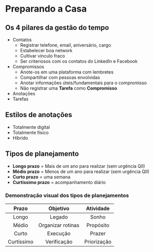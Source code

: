 # Preparando a Casa

## Os 4 pilares da gestão do tempo

- Contatos
	- Registrar telefone, email, aniversário, cargo
	- Estabelecer boa network
	- Cultivar vínculo fraco
	- Ser criteriosos com os contatos do LinkedIn e Facebook
- Compromissos
	- Anote-os em uma plataforma com lembretes
	- Compartilhar com pessoas envolvidas
	- Anotar informações úteis/fundamentais para o compromisso
	- Não registrar uma **Tarefa** como **Compromisso**
- Anotações
- Tarefas

## Estilos de anotações

- Totalmente digital
- Totalmente físico
- Híbrido

## Tipos de planejamento

- **Longo prazo** = Mais de um ano para realizar (sem urgência QII)
- **Médio prazo** = Menos de um ano para realizar (sem urgência QII)
- **Curto prazo** = uma semana
- **Curtíssimo prazo** = acompanhamento diário

### Demonstração visual dos tipos de planejamentos

Prazo | Objetivo | Atividade
:-:|:-:|:-:
Longo | Legado | Sonho
Médio | Organizar rotinas |  Propósito
Curto | Execução | Prazer
Curtíssimo | Verificação | Priorização
<!--stackedit_data:
eyJoaXN0b3J5IjpbLTE3NzUyNTQ4NTAsMTc1MzYxNjc3MSw0Nz
M5MjI0OTgsNDk4NjkxMTAsMTA2NDQ3MzkzNywtNjkzMDE1NzM0
LC01NzMxNjU1Miw1MDU3NTA1NDBdfQ==
-->